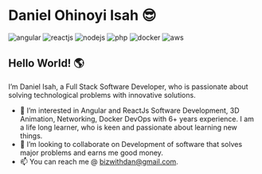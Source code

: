 # Daniel Ohinoyi Isah 😎

![angular](https://user-images.githubusercontent.com/15150357/218482195-19bd15fb-56cd-4311-aec3-08fe3809f917.png)
![reactjs](https://user-images.githubusercontent.com/15150357/218488704-e391d9f0-d4a9-43cc-bd61-6d2b76550d60.png)
![nodejs](https://user-images.githubusercontent.com/15150357/218482311-bd80c323-b285-4519-8413-3ea16e7960d8.png)
![php](https://user-images.githubusercontent.com/15150357/218482380-b776be75-9ab9-491f-af60-fa7333b4c2b5.png)
![docker](https://user-images.githubusercontent.com/15150357/218486101-7d8c8bc6-fd53-4831-ae43-3a81b591f19f.png)
![aws](https://user-images.githubusercontent.com/15150357/218486131-91ed12fd-bb9b-49ab-80e0-98f31fc957d6.png)

## Hello World! 🌎

I’m Daniel Isah, a Full Stack Software Developer, who is passionate about solving technological problems with innovative solutions.

- 💞️ I’m interested in Angular and ReactJs Software Development, 3D Animation, Networking, Docker DevOps with 6+ years experience. I am a life long learner, who is keen and passionate about learning new things.
- 👀 I’m looking to collaborate on Development of software that solves major problems and earns me good money.
- 📫 You can reach me @ bizwithdan@gmail.com.

<!---
danzycool/danzycool is a ✨ special ✨ repository because its `README.md` (this file) appears on your GitHub profile.
You can click the Preview link to take a look at your changes.
--->
